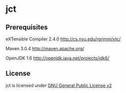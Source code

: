 jct 
=====================

Prerequisites
-------------
eXTensible Compiler 2.4.0 http://cs.nyu.edu/rgrimm/xtc/

Maven 3.0.4 http://maven.apache.org/

OpenJDK 1.6  http://openjdk.java.net/projects/jdk6/

License
--------
jct is licensed under [GNU General Public License v2](LICENSE)

